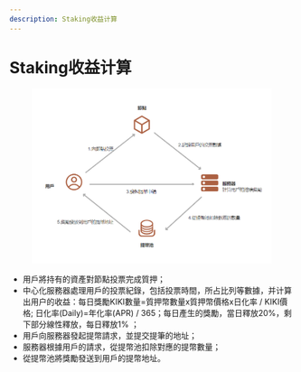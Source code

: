 ```yaml
---
description: Staking收益计算
---
```


# Staking收益计算

<figure><img src="../.gitbook/assets/image.png" alt=""><figcaption></figcaption></figure>

* 用戶將持有的資產對節點投票完成質押；&#x20;
* 中心化服務器處理用戶的投票紀錄，包括投票時間，所占比列等數據，并计算出用户的收益：每日獎勵KIKI數量=質押幣數量x質押幣價格x日化率 / KIKI價格; 日化率(Daily)=年化率(APR) / 365；每日產生的獎勵，當日釋放20%，剩下部分線性釋放，每日釋放1% ；
* 用戶向服務器發起提幣請求，並提交提筆的地址；
* 服務器根據用戶的請求，從提幣池扣除對應的提幣數量；
* 從提幣池將獎勵發送到用戶的提幣地址。
